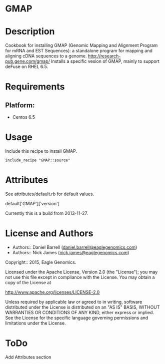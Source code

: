 # GMAP

Description
===========

Cookbook for installing GMAP (Genomic Mapping and Alignment Program for mRNA and EST Sequences): a standalone program for mapping and aligning cDNA sequences to a genome. http://research-pub.gene.com/gmap/ 
Installs a specific vesion of GMAP, mainly to support deFuse on RHEL 6.5.

Requirements
============

## Platform:

* Centos 6.5


Usage
=====

Include this recipe to install GMAP.

    include_recipe "GMAP::source"

Attributes
==========

See attributes/default.rb for default values.

default['GMAP']['version']

Currently this is a build from 2013-11-27.

License and Authors
===================

* Authors:: Daniel Barrell (<daniel.barrell@eaglegenomics.com>)
* Authors:: Nick James (<nick.james@eaglegenomics.com>)

Copyright:: 2015, Eagle Genomics.

Licensed under the Apache License, Version 2.0 (the "License");
you may not use this file except in compliance with the License.
You may obtain a copy of the License at

http://www.apache.org/licenses/LICENSE-2.0

Unless required by applicable law or agreed to in writing, software
distributed under the License is distributed on an "AS IS" BASIS,
WITHOUT WARRANTIES OR CONDITIONS OF ANY KIND, either express or implied.
See the License for the specific language governing permissions and
limitations under the License.

ToDo
====

Add Attributes section
